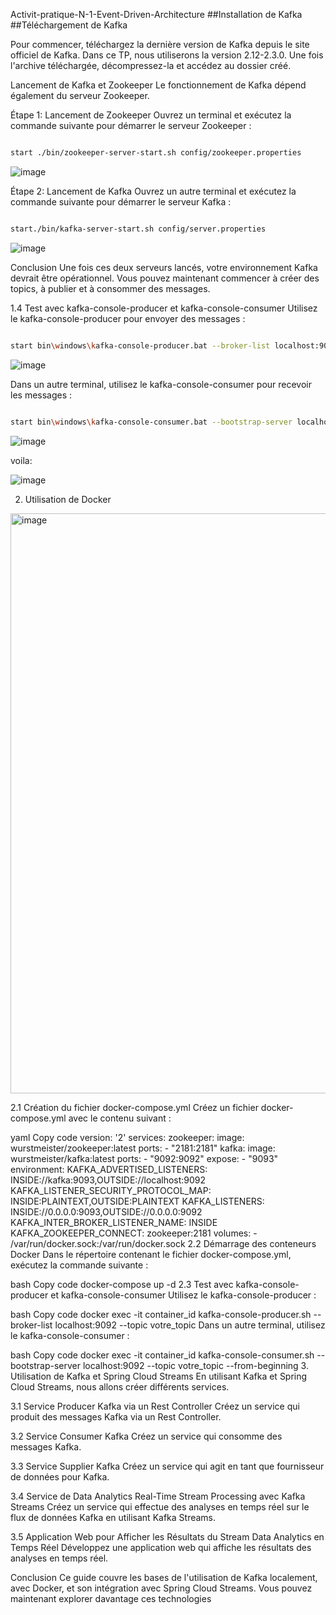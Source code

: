  Activit-pratique-N-1-Event-Driven-Architecture
##Installation de Kafka
##Téléchargement de Kafka

Pour commencer, téléchargez la dernière version de Kafka depuis le site officiel de Kafka. Dans ce TP, nous utiliserons la version 2.12-2.3.0. Une fois l'archive téléchargée, décompressez-la et accédez au dossier créé.

Lancement de Kafka et Zookeeper
Le fonctionnement de Kafka dépend également du serveur Zookeeper.

Étape 1: Lancement de Zookeeper
Ouvrez un terminal et exécutez la commande suivante pour démarrer le serveur Zookeeper :

```bash

start ./bin/zookeeper-server-start.sh config/zookeeper.properties
```

![image](https://github.com/Userkaoutar/Activit-pratique-N-1-Event-Driven-Architecture/assets/101696114/76c73be1-d1dd-4a58-bf00-8aed66b6c3cc)


Étape 2: Lancement de Kafka
Ouvrez un autre terminal et exécutez la commande suivante pour démarrer le serveur Kafka :

```bash

start./bin/kafka-server-start.sh config/server.properties
```

![image](https://github.com/Userkaoutar/Activit-pratique-N-1-Event-Driven-Architecture/assets/101696114/b1b3468e-fead-4e08-832c-974fac804776)

Conclusion
Une fois ces deux serveurs lancés, votre environnement Kafka devrait être opérationnel. Vous pouvez maintenant commencer à créer des topics, à publier et à consommer des messages. 

1.4 Test avec kafka-console-producer et kafka-console-consumer
Utilisez le kafka-console-producer pour envoyer des messages :

```bash

start bin\windows\kafka-console-producer.bat --broker-list localhost:9092 --topic kaoutar-topic

```

![image](https://github.com/Userkaoutar/Activit-pratique-N-1-Event-Driven-Architecture/assets/101696114/09eabd3e-39ff-483a-82a6-48289c6ba4c7)



Dans un autre terminal, utilisez le kafka-console-consumer pour recevoir les messages :

```bash

start bin\windows\kafka-console-consumer.bat --bootstrap-server localhost:9092 --topic kaoutar-topic --from-beginning


```

![image](https://github.com/Userkaoutar/Activit-pratique-N-1-Event-Driven-Architecture/assets/101696114/0542cf73-6efd-495d-9318-708393c50dc0)


voila:

![image](https://github.com/Userkaoutar/Activit-pratique-N-1-Event-Driven-Architecture/assets/101696114/227368a4-80a1-4e63-b39f-8257af5b836d)


2. Utilisation de Docker
   
<img width="928" alt="image" src="https://github.com/Userkaoutar/Activit-pratique-N-1-Event-Driven-Architecture/assets/101696114/18d59b7d-d824-4318-b50f-610d27258b20">


2.1 Création du fichier docker-compose.yml
Créez un fichier docker-compose.yml avec le contenu suivant :

yaml
Copy code
version: '2'
services:
  zookeeper:
    image: wurstmeister/zookeeper:latest
    ports:
     - "2181:2181"
  kafka:
    image: wurstmeister/kafka:latest
    ports:
     - "9092:9092"
    expose:
     - "9093"
    environment:
      KAFKA_ADVERTISED_LISTENERS: INSIDE://kafka:9093,OUTSIDE://localhost:9092
      KAFKA_LISTENER_SECURITY_PROTOCOL_MAP: INSIDE:PLAINTEXT,OUTSIDE:PLAINTEXT
      KAFKA_LISTENERS: INSIDE://0.0.0.0:9093,OUTSIDE://0.0.0.0:9092
      KAFKA_INTER_BROKER_LISTENER_NAME: INSIDE
      KAFKA_ZOOKEEPER_CONNECT: zookeeper:2181
    volumes:
     - /var/run/docker.sock:/var/run/docker.sock
2.2 Démarrage des conteneurs Docker
Dans le répertoire contenant le fichier docker-compose.yml, exécutez la commande suivante :

bash
Copy code
docker-compose up -d
2.3 Test avec kafka-console-producer et kafka-console-consumer
Utilisez le kafka-console-producer :

bash
Copy code
docker exec -it container_id kafka-console-producer.sh --broker-list localhost:9092 --topic votre_topic
Dans un autre terminal, utilisez le kafka-console-consumer :

bash
Copy code
docker exec -it container_id kafka-console-consumer.sh --bootstrap-server localhost:9092 --topic votre_topic --from-beginning
3. Utilisation de Kafka et Spring Cloud Streams
En utilisant Kafka et Spring Cloud Streams, nous allons créer différents services.

3.1 Service Producer Kafka via un Rest Controller
Créez un service qui produit des messages Kafka via un Rest Controller.

3.2 Service Consumer Kafka
Créez un service qui consomme des messages Kafka.

3.3 Service Supplier Kafka
Créez un service qui agit en tant que fournisseur de données pour Kafka.

3.4 Service de Data Analytics Real-Time Stream Processing avec Kafka Streams
Créez un service qui effectue des analyses en temps réel sur le flux de données Kafka en utilisant Kafka Streams.

3.5 Application Web pour Afficher les Résultats du Stream Data Analytics en Temps Réel
Développez une application web qui affiche les résultats des analyses en temps réel.

Conclusion
Ce guide couvre les bases de l'utilisation de Kafka localement, avec Docker, et son intégration avec Spring Cloud Streams. Vous pouvez maintenant explorer davantage ces technologies
